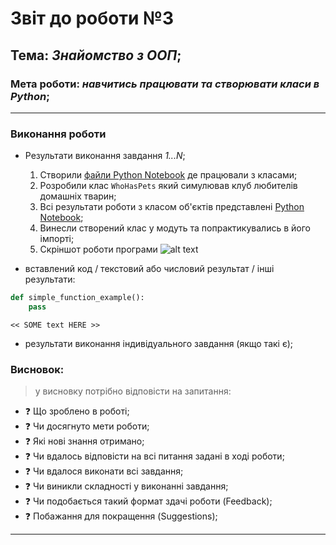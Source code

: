 # Звіт до роботи №3
## Тема: _Знайомство з ООП_;
### Мета роботи: _навчитись працювати та створювати класи в Python_;
---
### Виконання роботи
- Результати виконання завдання *1...N*;
    1. Створили [файли Python Notebook](note.ipynb) де працювали з класами;
    1. Розробили клас `WhoHasPets` який симулював клуб любителів домашніх тварин;
    1. Всі результати роботи з класом об'єктів представлені [Python Notebook](note.ipynb);
    1. Винесли створений клас у модуть та попрактикувались в його імпорті;
    1. Скріншот роботи програми
![alt text](C:\Users\User\Desktop\Навчання\Об'єктно-орієнтованепрограмування\Nazar-oop\Pictures\Screenshot_1.jpg)

- вставлений код / текстовий або числовий результат / інші результати:
```python
def simple_function_example():
    pass
```
```text
<< SOME text HERE >>
```

- результати виконання індивідуального завдання (якщо такі є);

### Висновок: 
> у висновку потрібно відповісти на запитання:
- :question: Що зроблено в роботі;
- :question: Чи досягнуто мети роботи;
- :question: Які нові знання отримано;
- :question: Чи вдалось відповісти на всі питання задані в ході роботи;
- :question: Чи вдалося виконати всі завдання;
- :question: Чи виникли складності у виконанні завдання;
- :question: Чи подобається такий формат здачі роботи (Feedback);
- :question: Побажання для покращення (Suggestions);
---